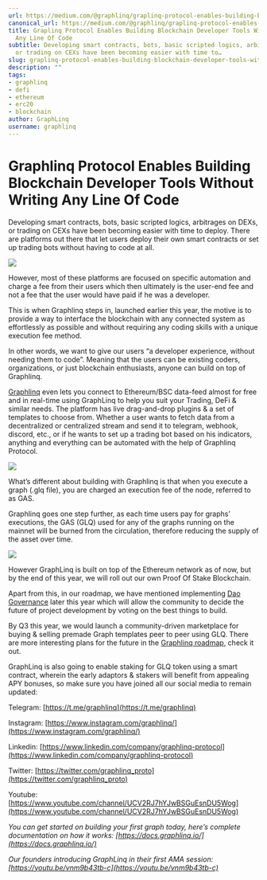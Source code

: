 ```yaml
---
url: https://medium.com/@graphlinq/graplinq-protocol-enables-building-blockchain-developer-tools-without-writing-any-line-of-code-c7a6884dacd
canonical_url: https://medium.com/@graphlinq/graplinq-protocol-enables-building-blockchain-developer-tools-without-writing-any-line-of-code-c7a6884dacd
title: Graplinq Protocol Enables Building Blockchain Developer Tools Without Writing
  Any Line Of Code
subtitle: Developing smart contracts, bots, basic scripted logics, arbitrages on DEXs,
  or trading on CEXs have been becoming easier with time to…
slug: graplinq-protocol-enables-building-blockchain-developer-tools-without-writing-any-line-of-code
description: ""
tags:
- graphlinq
- defi
- ethereum
- erc20
- blockchain
author: GraphLinq
username: graphlinq
---
```


# **Graphlinq Protocol Enables Building Blockchain Developer Tools Without Writing Any Line Of Code**

Developing smart contracts, bots, basic scripted logics, arbitrages on DEXs, or trading on CEXs have been becoming easier with time to deploy. There are platforms out there that let users deploy their own smart contracts or set up trading bots without having to code at all.

![][image_ref_MCpvdWQ5a1ZseVJBdTFhazhn]

However, most of these platforms are focused on specific automation and charge a fee from their users which then ultimately is the user-end fee and not a fee that the user would have paid if he was a developer.

This is when Graphlinq steps in, launched earlier this year, the motive is to provide a way to interface the blockchain with any connected system as effortlessly as possible and without requiring any coding skills with a unique execution fee method.

In other words, we want to give our users “a developer experience, without needing them to code”. Meaning that the users can be existing coders, organizations, or just blockchain enthusiasts, anyone can build on top of Graphlinq.

[Graphlinq](https://graphlinq.io/) even lets you connect to Ethereum/BSC data-feed almost for free and in real-time using GraphLinq to help you suit your Trading, DeFi & similar needs. The platform has live drag-and-drop plugins & a set of templates to choose from. Whether a user wants to fetch data from a decentralized or centralized stream and send it to telegram, webhook, discord, etc., or if he wants to set up a trading bot based on his indicators, anything and everything can be automated with the help of Graphlinq Protocol.

![][image_ref_MCp0ejFIMW44a2ZBblo0Z1Bz]

What’s different about building with Graphlinq is that when you execute a graph (.glq file), you are charged an execution fee of the node, referred to as GAS.

Graphlinq goes one step further, as each time users pay for graphs’ executions, the GAS (GLQ) used for any of the graphs running on the mainnet will be burned from the circulation, therefore reducing the supply of the asset over time.

![][image_ref_MSpkSDl0QTlnZWZpZ3l2UVpnbElKRTFnLnBuZw==]

However GraphLinq is built on top of the Ethereum network as of now, but by the end of this year, we will roll out our own Proof Of Stake Blockchain.

Apart from this, in our roadmap, we have mentioned implementing [Dao Governance](https://docs.graphlinq.io/token/2-governance) later this year which will allow the community to decide the future of project development by voting on the best things to build.

By Q3 this year, we would launch a community-driven marketplace for buying & selling premade Graph templates peer to peer using GLQ. There are more interesting plans for the future in the [Graphlinq roadmap](https://docs.graphlinq.io/roadmap), check it out.

GraphLinq is also going to enable staking for GLQ token using a smart contract, wherein the early adaptors & stakers will benefit from appealing APY bonuses, so make sure you have joined all our social media to remain updated:

Telegram: [https://t.me/graphlinq](https://t.me/graphlinq)

Instagram: [https://www.instagram.com/graphlinq/](https://www.instagram.com/graphlinq/)

Linkedin: [https://www.linkedin.com/company/graphlinq-protocol](https://www.linkedin.com/company/graphlinq-protocol)

Twitter: [https://twitter.com/graphlinq_proto](https://twitter.com/graphlinq_proto)

Youtube: [https://www.youtube.com/channel/UCV2RJ7hYJwBSGuEsnDU5Wog](https://www.youtube.com/channel/UCV2RJ7hYJwBSGuEsnDU5Wog)

*You can get started on building your first graph today, here’s complete documentation on how it works: [https://docs.graphlinq.io/](https://docs.graphlinq.io/)*

*Our founders introducing GraphLinq in their first AMA session: [https://youtu.be/vnm9b43tb-c](https://youtu.be/vnm9b43tb-c)*


[image_ref_MCpvdWQ5a1ZseVJBdTFhazhn]: data:application/octet-stream;base64,
[image_ref_MCp0ejFIMW44a2ZBblo0Z1Bz]: data:application/octet-stream;base64,
[image_ref_MSpkSDl0QTlnZWZpZ3l2UVpnbElKRTFnLnBuZw==]: data:image/png;base64,
